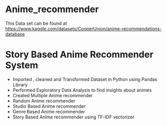 # Anime_recommender
This Data set can be found at https://www.kaggle.com/datasets/CooperUnion/anime-recommendations-database
# Story Based Anime Recommender System
* Imported , cleaned and Transformed Dataset in Python using Pandas Library
* Performed Exploratory Data Analysis to find insights about animes 
* Created Multiple Anime recommender 
 * Random Anime recommender
 * Studio Based Anime recommender
 * Genre Based Anime recommender
 * Story Based Anime recommender using TF-IDF vectorizer
